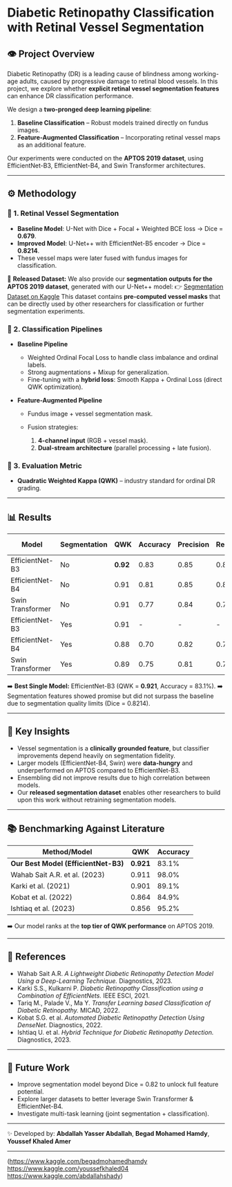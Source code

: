 # Diabetic Retinopathy Classification with Retinal Vessel Segmentation

## 👁️ Project Overview

Diabetic Retinopathy (DR) is a leading cause of blindness among working-age adults, caused by progressive damage to retinal blood vessels. In this project, we explore whether **explicit retinal vessel segmentation features** can enhance DR classification performance.

We design a **two-pronged deep learning pipeline**:

1. **Baseline Classification** – Robust models trained directly on fundus images.
2. **Feature-Augmented Classification** – Incorporating retinal vessel maps as an additional feature.

Our experiments were conducted on the **APTOS 2019 dataset**, using EfficientNet-B3, EfficientNet-B4, and Swin Transformer architectures.

---

## ⚙️ Methodology

### 🔹 1. Retinal Vessel Segmentation

* **Baseline Model**: U-Net with Dice + Focal + Weighted BCE loss → Dice = **0.679**.
* **Improved Model**: U-Net++ with EfficientNet-B5 encoder → Dice = **0.8214**.
* These vessel maps were later fused with fundus images for classification.

📌 **Released Dataset:**
We also provide our **segmentation outputs for the APTOS 2019 dataset**, generated with our U-Net++ model:
👉 [Segmentation Dataset on Kaggle](https://www.kaggle.com/datasets/abdallahshady/aptos-2019-dataset-vessel-segmentation/data)
This dataset contains **pre-computed vessel masks** that can be directly used by other researchers for classification or further segmentation experiments.

### 🔹 2. Classification Pipelines

* **Baseline Pipeline**

  * Weighted Ordinal Focal Loss to handle class imbalance and ordinal labels.
  * Strong augmentations + Mixup for generalization.
  * Fine-tuning with a **hybrid loss**: Smooth Kappa + Ordinal Loss (direct QWK optimization).

* **Feature-Augmented Pipeline**

  * Fundus image + vessel segmentation mask.
  * Fusion strategies:

    1. **4-channel input** (RGB + vessel mask).
    2. **Dual-stream architecture** (parallel processing + late fusion).

### 🔹 3. Evaluation Metric

* **Quadratic Weighted Kappa (QWK)** – industry standard for ordinal DR grading.

---

## 📊 Results

| Model            | Segmentation | QWK      | Accuracy | Precision | Recall | F1-score |
| ---------------- | ------------ | -------- | -------- | --------- | ------ | -------- |
| EfficientNet-B3  | No           | **0.92** | 0.83     | 0.85      | 0.83   | 0.84     |
| EfficientNet-B4  | No           | 0.91     | 0.81     | 0.85      | 0.81   | 0.81     |
| Swin Transformer | No           | 0.91     | 0.77     | 0.84      | 0.77   | 0.79     |
| EfficientNet-B3  | Yes          | 0.91     | -        | -         | -      | -        |
| EfficientNet-B4  | Yes          | 0.88     | 0.70     | 0.82      | 0.70   | 0.72     |
| Swin Transformer | Yes          | 0.89     | 0.75     | 0.81      | 0.75   | 0.76     |

➡️ **Best Single Model:** EfficientNet-B3 (QWK = **0.921**, Accuracy = 83.1%).
➡️ Segmentation features showed promise but did not surpass the baseline due to segmentation quality limits (Dice = 0.8214).

---

## 🔬 Key Insights

* Vessel segmentation is a **clinically grounded feature**, but classifier improvements depend heavily on segmentation fidelity.
* Larger models (EfficientNet-B4, Swin) were **data-hungry** and underperformed on APTOS compared to EfficientNet-B3.
* Ensembling did not improve results due to high correlation between models.
* Our **released segmentation dataset** enables other researchers to build upon this work without retraining segmentation models.

---

## 📚 Benchmarking Against Literature

| Method/Model                         | QWK       | Accuracy |
| ------------------------------------ | --------- | -------- |
| **Our Best Model (EfficientNet-B3)** | **0.921** | 83.1%    |
| Wahab Sait A.R. et al. (2023)        | 0.911     | 98.0%    |
| Karki et al. (2021)                  | 0.901     | 89.1%    |
| Kobat et al. (2022)                  | 0.864     | 84.9%    |
| Ishtiaq et al. (2023)                | 0.856     | 95.2%    |

➡️ Our model ranks at the **top tier of QWK performance** on APTOS 2019.

---

## 📌 References

* Wahab Sait A.R. *A Lightweight Diabetic Retinopathy Detection Model Using a Deep-Learning Technique.* Diagnostics, 2023.
* Karki S.S., Kulkarni P. *Diabetic Retinopathy Classification using a Combination of EfficientNets.* IEEE ESCI, 2021.
* Tariq M., Palade V., Ma Y. *Transfer Learning based Classification of Diabetic Retinopathy.* MICAD, 2022.
* Kobat S.G. et al. *Automated Diabetic Retinopathy Detection Using DenseNet.* Diagnostics, 2022.
* Ishtiaq U. et al. *Hybrid Technique for Diabetic Retinopathy Detection.* Diagnostics, 2023.

---

## 🚀 Future Work

* Improve segmentation model beyond Dice = 0.82 to unlock full feature potential.
* Explore larger datasets to better leverage Swin Transformer & EfficientNet-B4.
* Investigate multi-task learning (joint segmentation + classification).

---

✨ Developed by: **Abdallah Yasser Abdallah**, **Begad Mohamed Hamdy**, **Youssef Khaled Amer**

---
(https://www.kaggle.com/begadmohamedhamdy
https://www.kaggle.com/youssefkhaled04
https://www.kaggle.com/abdallahshady)
